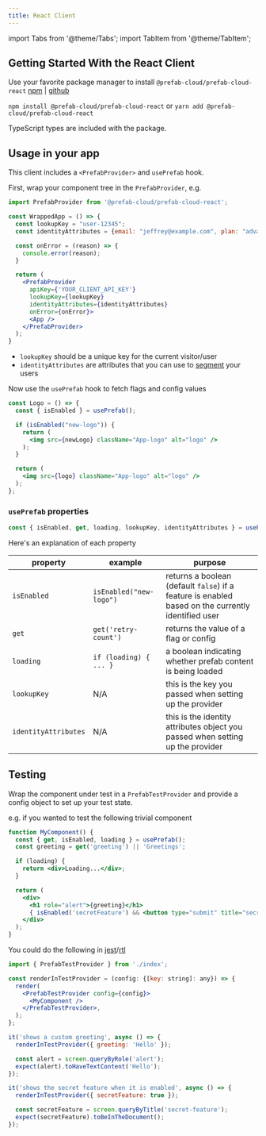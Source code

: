 ```yaml
---
title: React Client
---
```


import Tabs from '@theme/Tabs'; import TabItem from '@theme/TabItem';

## Getting Started With the React Client

Use your favorite package manager to install `@prefab-cloud/prefab-cloud-react` [npm](https://www.npmjs.com/package/@prefab-cloud/prefab-cloud-react) | [github](https://github.com/prefab-cloud/prefab-cloud-react)

`npm install @prefab-cloud/prefab-cloud-react` or `yarn add @prefab-cloud/prefab-cloud-react`

TypeScript types are included with the package.

## Usage in your app

This client includes a `<PrefabProvider>` and `usePrefab` hook.

First, wrap your component tree in the `PrefabProvider`, e.g.

```jsx
import PrefabProvider from '@prefab-cloud/prefab-cloud-react';

const WrappedApp = () => {
  const lookupKey = "user-12345";
  const identityAttributes = {email: "jeffrey@example.com", plan: "advanced"};

  const onError = (reason) => {
    console.error(reason);
  }

  return (
    <PrefabProvider
      apiKey={'YOUR_CLIENT_API_KEY'}
      lookupKey={lookupKey}
      identityAttributes={identityAttributes}
      onError={onError}>
      <App />
    </PrefabProvider>
  );
}
```

- `lookupKey` should be a unique key for the current visitor/user
- `identityAttributes` are attributes that you can use to [segment] your users

Now use the `usePrefab` hook to fetch flags and config values

```jsx
const Logo = () => {
  const { isEnabled } = usePrefab();

  if (isEnabled("new-logo")) {
    return (
      <img src={newLogo} className="App-logo" alt="logo" />
    );
  }

  return (
    <img src={logo} className="App-logo" alt="logo" />
  );
};

```

### `usePrefab` properties


```jsx
const { isEnabled, get, loading, lookupKey, identityAttributes } = usePrefab();
```

Here's an explanation of each property

| property             | example                 | purpose                                                                                            |
|----------------------|-------------------------|----------------------------------------------------------------------------------------------------|
| `isEnabled`          | `isEnabled("new-logo")` | returns a boolean (default `false`) if a feature is enabled based on the currently identified user |
| `get`                | `get('retry-count')`    | returns the value of a flag or config                                                              |
| `loading`            | `if (loading) { ... }`  | a boolean indicating whether prefab content is being loaded                                        |
| `lookupKey`          | N/A                     | this is the key you passed when setting up the provider                                            |
| `identityAttributes` | N/A                     | this is the identity attributes object you passed when setting up the provider                     |

## Testing

Wrap the component under test in a `PrefabTestProvider` and provide a config object to set up your test state.

e.g. if you wanted to test the following trivial component

```jsx
function MyComponent() {
  const { get, isEnabled, loading } = usePrefab();
  const greeting = get('greeting') || 'Greetings';

  if (loading) {
    return <div>Loading...</div>;
  }

  return (
    <div>
      <h1 role="alert">{greeting}</h1>
      { isEnabled('secretFeature') && <button type="submit" title="secret-feature">Secret feature</button> }
    </div>
  );
}
```

You could do the following in [jest]/[rtl]

```jsx
import { PrefabTestProvider } from './index';

const renderInTestProvider = (config: {[key: string]: any}) => {
  render(
    <PrefabTestProvider config={config}>
      <MyComponent />
    </PrefabTestProvider>,
  );
};

it('shows a custom greeting', async () => {
  renderInTestProvider({ greeting: 'Hello' });

  const alert = screen.queryByRole('alert');
  expect(alert).toHaveTextContent('Hello');
});

it('shows the secret feature when it is enabled', async () => {
  renderInTestProvider({ secretFeature: true });

  const secretFeature = screen.queryByTitle('secret-feature');
  expect(secretFeature).toBeInTheDocument();
});
```

[jest]: https://jestjs.io/
[rtl]: https://testing-library.com/docs/react-testing-library/intro/
[segment]: /docs/explanations/rules-and-segmentation
